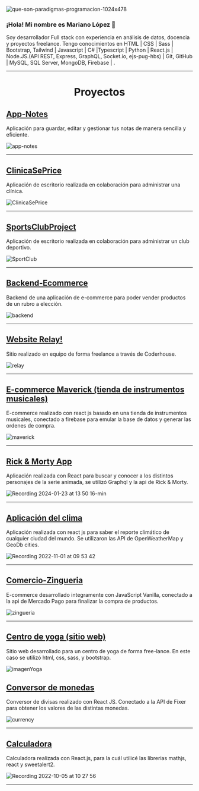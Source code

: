 ![que-son-paradigmas-programacion-1024x478](https://user-images.githubusercontent.com/105325211/185148385-7b4275a7-61fd-4e4a-8a68-ece323e097c0.jpg)





### ¡Hola! Mi nombre es Mariano López 👋

Soy desarrollador Full stack con experiencia en análisis de datos, docencia y proyectos freelance. 
Tengo conocimientos en HTML | CSS | Sass | Bootstrap, Tailwind | Javascript | C# |Typescript | Python | React.js | Node.JS.(API REST, Express, GraphQL, Socket.io, ejs-pug-hbs) | Git, GitHub | MySQL, SQL Server, MongoDB, Firebase | .

<hr/>

<h1 align="center"> Proyectos </h1>

## <a href="https://github.com/marianohlopez/app-notes" target="_blank">App-Notes</a>

Aplicación para guardar, editar y gestionar tus notas de manera sencilla y eficiente.

![app-notes](https://github.com/marianohlopez/marianohlopez/assets/105325211/b843f22b-dc7b-4dc0-b983-65c797f632e6)

<hr/>

## <a href="https://github.com/marianohlopez/ClinicaSePrice" target="_blank">ClinicaSePrice</a>

Aplicación de escritorio realizada en colaboración para administrar una clínica.

![ClinicaSePrice](https://github.com/user-attachments/assets/bcd9b571-518f-43de-b2a0-d48100d7d321)

<hr/>

## <a href="https://github.com/tommyHellraiser/SportsClubProject" target="_blank">SportsClubProject</a>

Aplicación de escritorio realizada en colaboración para administrar un club deportivo.

![SportClub](https://github.com/user-attachments/assets/55f33a3c-0053-474c-a18e-ac1fec33085a)

<hr/>

## <a href="https://github.com/marianohlopez/backend-ecommerce" target="_blank">Backend-Ecommerce</a>

Backend de una aplicación de e-commerce para poder vender productos de un rubro a elección.

![backend](https://github.com/marianohlopez/marianohlopez/assets/105325211/04015115-6fd5-4c28-b037-2ab5232cbf22)

<hr/>

## <a href="https://github.com/marianohlopez/relay" target="_blank">Website Relay!</a>

Sitio realizado en equipo de forma freelance a través de Coderhouse.

![relay](https://github.com/marianohlopez/marianohlopez/assets/105325211/edec6d99-34b0-4095-b9be-c3f09230b565)

<hr/>

## <a href="https://github.com/marianohlopez/Ecommerce-Lopez" target="_blank">E-commerce Maverick (tienda de instrumentos musicales)</a>

E-commerce realizado con react js basado en una tienda de instrumentos musicales, conectado a firebase para emular la base de datos y generar las ordenes de compra.

![maverick](https://github.com/marianohlopez/marianohlopez/assets/105325211/b87e1925-f98f-4f36-ba6a-6843897971cc)

<hr/>

## <a href="https://github.com/marianohlopez/rick-morty" target="_blank">Rick & Morty App</a>

Aplicación realizada con React para buscar y conocer a los distintos personajes de la serie animada, se utilizó Graphql y la api de Rick & Morty.

![Recording 2024-01-23 at 13 50 16-min](https://github.com/marianohlopez/marianohlopez/assets/105325211/32a5cc99-6ed7-4e41-9efe-e64c89da22b0)

<hr/>

## <a href="https://github.com/marianohlopez/weather-app" target="_blank">Aplicación del clima</a>

Aplicación realizada con react js para saber el reporte climático de cualquier ciudad del mundo. Se utilizaron las API de OpenWeatherMap y GeoDb cities.

![Recording 2022-11-01 at 09 53 42](https://user-images.githubusercontent.com/105325211/199241260-7f6f01f9-c07c-4ba9-859b-a9e7028b339b.gif)

<hr/>

## <a href="https://github.com/marianohlopez/Comercio-Zingueria" target="_blank">Comercio-Zingueria</a>

E-commerce desarrollado integramente con JavaScript Vanilla, conectado a la api de Mercado Pago para finalizar la compra de productos.

![zingueria](https://github.com/marianohlopez/marianohlopez/assets/105325211/24b31e30-b72d-457e-b5ee-82634f23e912)

<hr/>

## <a href="https://github.com/marianohlopez/Proyecto-web" target="_blank">Centro de yoga (sitio web)</a>

Sitio web desarrollado para un centro de yoga de forma free-lance. En este caso se utilizó html, css, sass, y bootstrap.

![imagenYoga](https://user-images.githubusercontent.com/105325211/195097308-9f7c8bdf-8ef9-445a-a889-f3893f44fd9c.jpg)

## <a href="https://github.com/marianohlopez/currency-converter" target="_blank">Conversor de monedas</a>

Conversor de divisas realizado con React JS. Conectado a la API de Fixer para obtener los valores de las distintas monedas.

![currency](https://github.com/marianohlopez/marianohlopez/assets/105325211/216e86a0-dff3-43e2-a705-811747066056)

<hr/>

## <a href="https://github.com/marianohlopez/calculadora-react" target="_blank">Calculadora</a>

Calculadora realizada con React.js, para la cuál utilicé las librerias mathjs, react y sweetalert2.

![Recording 2022-10-05 at 10 27 56](https://user-images.githubusercontent.com/105325211/194073116-56b1603d-f7b6-44a1-90e3-53a9df120dfb.gif)

<hr/>

<!--
**marianohlopez/marianohlopez** is a ✨ _special_ ✨ repository because its `README.md` (this file) appears on your GitHub profile.

Here are some ideas to get you started:

- 🔭 I’m currently working on ...
- 🌱 I’m currently learning ...
- 👯 I’m looking to collaborate on ...
- 🤔 I’m looking for help with ...
- 💬 Ask me about ...
- 📫 How to reach me: ...
- 😄 Pronouns: ...
- ⚡ Fun fact: ...
-->
